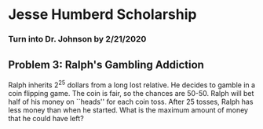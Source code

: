 # Jesse Humberd Scholarship

### Turn into Dr. Johnson by 2/21/2020

## Problem 3: Ralph's Gambling Addiction

Ralph inherits $2^{25}$ dollars from a long lost relative.  He decides to gamble in a coin flipping game.  The coin is fair, so the chances are 50-50.  Ralph will bet half of his money on ``heads'' for each coin toss.  After 25 tosses, Ralph has less money than when he started.  What is the maximum amount of money that he could have left?
